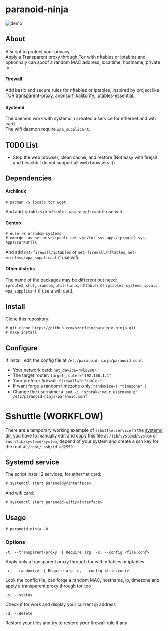 # paranoid-ninja
![demo](https://raw.githubusercontent.com/szorfein/paranoid-ninja/master/demo/paranoid-ninja.png)

## About 
A script to protect your privacy.  
Apply a Transparent proxy through Tor with nftables or iptables and optionnaly can spoof a random MAC address, localtime, hostname, private ip.  

#### Firewall
Add basic and secure rules for nftables or iptables, inspired by project like [TOR transparent-proxy](https://trac.torproject.org/projects/tor/wiki/doc/TransparentProxy), [anonsurf](https://github.com/ParrotSec/anonsurf), [kalitorify](https://github.com/brainfucksec/kalitorify.git), [iptables-essential](https://github.com/trimstray/iptables-essentials). 

#### Systemd
The daemon work with systemd, i created a service for ethernet and wifi card.  
The wifi daemon require `wpa_supplicant`.  

## TODO List
+ Stop the web browser, clean cache, and restore (Not easy with firejail and bleachbit do not support all web browsers :()

## Dependencies
#### Archlinux
    
    # pacman -S ipcalc tor wget

And add `iptables` or `nftables`. `wpa_supplicant` if use wifi.

#### Gentoo

    # euse -E urandom systemd
    # emerge -av net-misc/ipcalc net-vpn/tor sys-apps/iproute2 sys-apps/coreutils 

And add `net-firewall/iptables` or `net-firewall/nftables`, `net-wireless/wpa_supplicant` if use wifi.

#### Other distribs
The name of the packages may be different but need:  
`iproute2`, `shuf`, `urandom`, `util-linux`, `nftables` or `iptables`, `systemd`, `ipcalc`, `wpa_supplicant` if use a wifi card.  

## Install
Clone this repository:

    # git clone https://github.com/szorfein/paranoid-ninja.git
    # make install

## Configure
If install, edit the config file at `/etc/paranoid-ninja/paranoid.conf`.

+ Your network card: `net_device="wlp2s0"`
+ The target router: `target_router="192.168.1.1"`
+ Your preferer firewall: `firewall="nftables"`
+ If want forge a random timezone only: `randomize=( "timezone" )`
+ Change the username: `# sed -i "s:brakk:your_username:g" /etc/paranoid-ninja/paranoid.conf`

# Sshuttle (WORKFLOW)
There are a temporary working example of `sshuttle.service` in the [systemd dir](https://github.com/szorfein/paranoid-ninja/tree/master/systemd), you have to manually edit and copy this file at `/lib/systemd/system` or `/usr/lib/systemd/system`, depend of your system and create a ssh key for the root at `/root/.ssh/id_ed2559`.  

## Systemd service
The script install 2 services, for ethernet card:

    # systemctl start paranoid@<interface>

And wifi card:

    # systemctl start paranoid-wifi@<interface>

## Usage

    # paranoid-ninja -h

### Options

    -t, --transparent-proxy  | Require arg  -c, --config <file.conf>

Apply only a transparent proxy through tor with nftables or iptables

    -r, --randomize  | Require arg -c, --config <file.conf>

Look the config file, can forge a random MAC, hostname, ip, timezone and apply a transparent proxy through tor too

    -s, --status

Check if tor work and display your current ip address

    -d, --delete

Restore your files and try to restore your firewall rule if any
